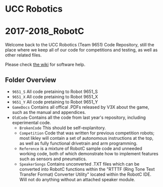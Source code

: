 # UCC Robotics 
# 2017-2018_RobotC


Welcome back to the UCC Robotics (Team 9651) Code Repository, still the place where we keep all of our code for competitions and testing, as well as other related files.

Please check [the wiki](https://github.com/9651-Robotics/2016-2017_RobotC/wiki) for software help.

## Folder Overview

* `9651_S` All code pretaining to Robot 9651_S
* `9651_X` All code pretaining to Robot 9651_X
* `9651_Y` All code pretaining to Robot 9651_Y
* `GameDocs` Contains all offical .PDFs released by V3X about the game, such as the manual and appendices.
* `OldCode` Contains all the code from last year's repository, including experimental code.
  * `BrokenCode` This should be self-explanitory. 
  * `Competition` Code that was written for previous competition robots; most likley will contain a set of autonomous instructions at the top, as well as fully functional drivetrain and arm programming.
  * `Reference` is a mixture of RobotC sample code and unneeded working code, both of which demonstrate how to implement features such as sensors and pneumatics.
  * `SpeakerSongs` Contains unconverted .TXT files which can be converted into RobotC functions within the "RTTTF (Ring Tone Text Transfer Format) Converter Utility" located within the RobotC IDE. Will not do anything without an attached speaker module.
